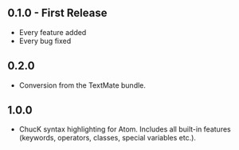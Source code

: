 ## 0.1.0 - First Release
* Every feature added
* Every bug fixed

## 0.2.0
* Conversion from the TextMate bundle.

## 1.0.0
* ChucK syntax highlighting for Atom. Includes all built-in features (keywords,
  operators, classes, special variables etc.).
